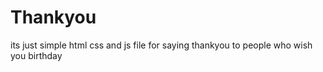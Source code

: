 # Thankyou 

its just simple html css and js file for saying thankyou to people who wish you birthday
